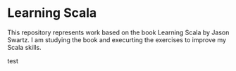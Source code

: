# Learning Scala

This repository represents work based on the book Learning Scala by Jason Swartz. I am studying the book and execurting the exercises to improve my Scala skills.

test

